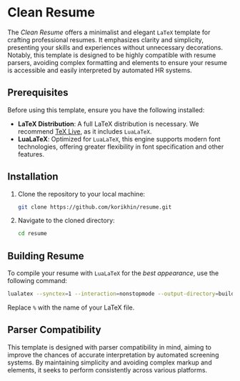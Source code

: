 # Clean Resume

The *Clean Resume* offers a minimalist and elegant `LaTeX` template for crafting professional resumes. It emphasizes clarity and simplicity, presenting your skills and experiences without unnecessary decorations. Notably, this template is designed to be highly compatible with resume parsers, avoiding complex formatting and elements to ensure your resume is accessible and easily interpreted by automated HR systems.

## Prerequisites

Before using this template, ensure you have the following installed:
- **LaTeX Distribution**: A full LaTeX distribution is necessary. We recommend [TeX Live](https://tug.org/texlive/), as it includes `LuaLaTeX`.
- **LuaLaTeX**: Optimized for `LuaLaTeX`, this engine supports modern font technologies, offering greater flexibility in font specification and other features.

## Installation

1. Clone the repository to your local machine:
   ```sh
   git clone https://github.com/korikhin/resume.git

2. Navigate to the cloned directory:
   ```sh
   cd resume

## Building Resume

To compile your resume with `LuaLaTeX` for the *best appearance*, use the following command:
   ```sh
   lualatex --synctex=1 --interaction=nonstopmode --output-directory=build %.tex
   ```

Replace `%` with the name of your LaTeX file.

## Parser Compatibility

This template is designed with parser compatibility in mind, aiming to improve the chances of accurate interpretation by automated screening systems. By maintaining simplicity and avoiding complex markup and elements, it seeks to perform consistently across various platforms.
